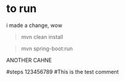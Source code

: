 # to run 

i made a change, wow

> mvn clean install

> mvn spring-boot:run

ANOTHER CAHNE


#steps
123456789
#This is the test comment
